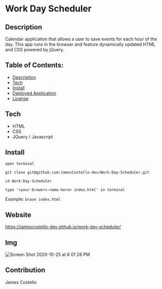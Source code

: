 # Work Day Scheduler

## Description
Calendar application that allows a user to save events for each hour of the day. This app runs in the browser and feature dynamically updated HTML and CSS powered by jQuery.

## Table of Contents:

- [Description](#description)
- [Tech](#tech)
- [Install](#install)
- [Deployed Application](#deployed-application)
- [License](#license)

## Tech
* HTML
* CSS
* JQuery / Javascript

## Install

`open terminal`

`git clone git@github.com:JamesCostello-dev/Work-Day-Scheduler.git`

`cd Work-Day-Scheduler`

`type '<your-browers-name-here> index.html' in terminal` 

Example: `brave index.html`

## Website
https://jamescostello-dev.github.io/work-day-scheduler/

## Img
![Screen Shot 2020-10-25 at 8 01 28 PM](https://user-images.githubusercontent.com/28774706/97129751-eab17480-16fc-11eb-9af0-dc05fe81b39f.png)

## Contribution 
James Costello
